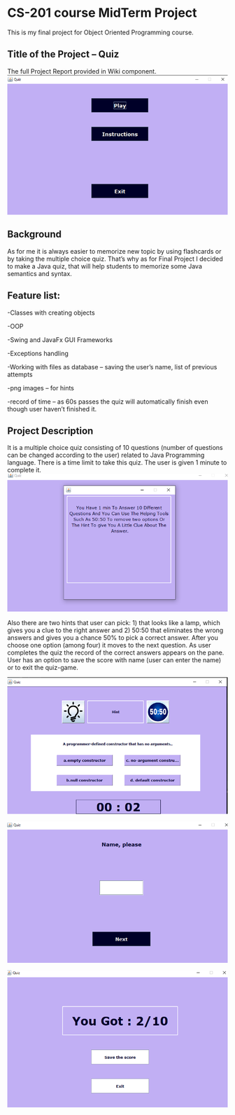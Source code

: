 # CS-201 course MidTerm Project
This is my final project for Object Oriented Programming course.

## Title of the Project – Quiz
The full Project Report provided in Wiki component.
![main page](https://github.com/Aisuluu817/JavaOOP/blob/master/QuizzzFinal/img/screenshots/screen_main.png)

## Background
As for me it is always easier to memorize new topic by using flashcards or by taking the multiple choice quiz. That’s why as for Final Project I decided to make a Java quiz, that will help students to memorize some Java semantics and syntax.

## Feature list:
-Classes with creating objects

-OOP

-Swing and JavaFx GUI Frameworks

-Exceptions handling

-Working with files as database – saving the user’s name, list of previous attempts

-png images – for hints

-record of time – as 60s passes the quiz will automatically finish even though user haven’t finished it.

## Project Description
It is a multiple choice quiz consisting of 10 questions (number of questions can be changed according to the user) related to Java Programming language. There is a time limit to take this quiz. The user is given 1 minute to complete it. 
![instructions](https://github.com/Aisuluu817/JavaOOP/blob/master/QuizzzFinal/img/screenshots/screen_instructions.png)

Also there are two hints that user can pick: 1) that looks like a lamp, which gives you a clue to the right answer and 2) 50:50 that eliminates the wrong answers and gives you a chance 50% to pick a correct answer. After you choose one option (among four) it moves to the next question. As user completes the quiz the record of the correct answers appears on the pane. User has an option to save the score with name (user can enter the name) or to exit the quiz-game.

![](https://github.com/Aisuluu817/JavaOOP/blob/master/QuizzzFinal/img/screenshots/screen_quiz.png)

![save result](https://github.com/Aisuluu817/JavaOOP/blob/master/QuizzzFinal/img/screenshots/screen_result.png)

![record](https://github.com/Aisuluu817/JavaOOP/blob/master/QuizzzFinal/img/screenshots/screen_record.png)



